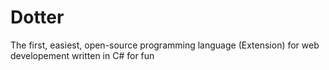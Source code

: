 # Dotter
The first, easiest, open-source programming language (Extension) for web developement written in C# for fun
